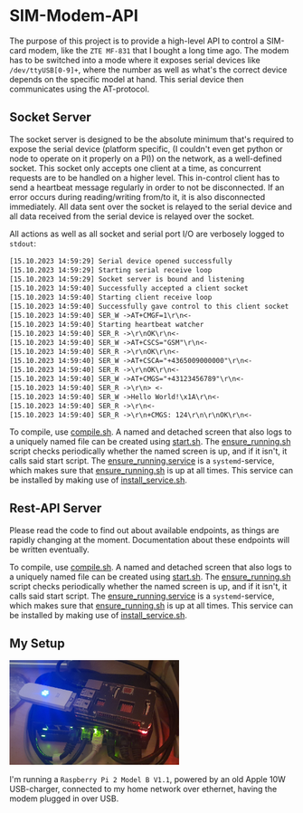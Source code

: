 # SIM-Modem-API

The purpose of this project is to provide a high-level API to control a SIM-card modem, like the `ZTE MF-831` that I bought a long time ago. The modem has to be switched into a mode where it exposes serial devices like `/dev/ttyUSB[0-9]+`, where the number as well as what's the correct device depends on the specific model at hand. This serial device then communicates using the AT-protocol.

## Socket Server

The socket server is designed to be the absolute minimum that's required to expose the serial device (platform specific, (I couldn't even get python or node to operate on it properly on a PI)) on the network, as a well-defined socket. This socket only accepts one client at a time, as concurrent requests are to be handled on a higher level. This in-control client has to send a heartbeat message regularly in order to not be disconnected. If an error occurs during reading/writing from/to it, it is also disconnected immediately. All data sent over the socket is relayed to the serial device and all data received from the serial device is relayed over the socket.

All actions as well as all socket and serial port I/O are verbosely logged to `stdout`:

```
[15.10.2023 14:59:29] Serial device opened successfully
[15.10.2023 14:59:29] Starting serial receive loop
[15.10.2023 14:59:29] Socket server is bound and listening
[15.10.2023 14:59:40] Successfully accepted a client socket
[15.10.2023 14:59:40] Starting client receive loop
[15.10.2023 14:59:40] Successfully gave control to this client socket
[15.10.2023 14:59:40] SER_W ->AT+CMGF=1\r\n<-
[15.10.2023 14:59:40] Starting heartbeat watcher
[15.10.2023 14:59:40] SER_R ->\r\nOK\r\n<-
[15.10.2023 14:59:40] SER_W ->AT+CSCS="GSM"\r\n<-
[15.10.2023 14:59:40] SER_R ->\r\nOK\r\n<-
[15.10.2023 14:59:40] SER_W ->AT+CSCA="+4365009000000"\r\n<-
[15.10.2023 14:59:40] SER_R ->\r\nOK\r\n<-
[15.10.2023 14:59:40] SER_W ->AT+CMGS="+43123456789"\r\n<-
[15.10.2023 14:59:40] SER_R ->\r\n> <-
[15.10.2023 14:59:40] SER_W ->Hello World!\x1A\r\n<-
[15.10.2023 14:59:40] SER_R ->\r\n<-
[15.10.2023 14:59:40] SER_R ->\r\n+CMGS: 124\r\n\r\nOK\r\n<-
```

To compile, use [compile.sh](socket_server/compile.sh). A named and detached screen that also logs to a uniquely named file can be created using [start.sh](socket_server/start.sh). The [ensure_running.sh](socket_server/ensure_running.sh) script checks periodically whether the named screen is up, and if it isn't, it calls said start script. The [ensure_running.service](socket_server/ensure_running.service) is a `systemd`-service, which makes sure that [ensure_running.sh](socket_server/ensure_running.sh) is up at all times. This service can be installed by making use of [install_service.sh](socket_server/install_service.sh).

## Rest-API Server

Please read the code to find out about available endpoints, as things are rapidly changing at the moment. Documentation about these endpoints will be written eventually.

To compile, use [compile.sh](rest_api_server/compile.sh). A named and detached screen that also logs to a uniquely named file can be created using [start.sh](rest_api_server/start.sh). The [ensure_running.sh](rest_api_server/ensure_running.sh) script checks periodically whether the named screen is up, and if it isn't, it calls said start script. The [ensure_running.service](rest_api_server/ensure_running.service) is a `systemd`-service, which makes sure that [ensure_running.sh](rest_api_server/ensure_running.sh) is up at all times. This service can be installed by making use of [install_service.sh](rest_api_server/install_service.sh).

## My Setup

<img src="readme_images/setup.jpg" style="width: 45%; min-width: 300px;">

I'm running a `Raspberry Pi 2 Model B V1.1`, powered by an old Apple 10W USB-charger, connected to my home network over ethernet, having the modem plugged in over USB.
